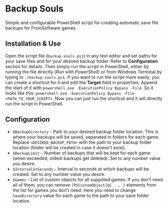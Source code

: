 # Backup Souls
Simple and configurable PowerShell script for creating automatic save file backups for FromSoftware games.

## Installation & Use
Open the script file (`backup-souls.ps1`) in any text editor and set paths for your save files and for your desired backup folder. Refer to **Configuration** section for details.
Then simply run the script in PowerShell, either by running the file directly (_Run with PowerShell_) or from Windows Terminal by typing in  `./backup-souls.ps1`.
If you want to run the script more easily, you can create a shortcut for it and edit the **Target** field in properties.  Append the start of it with `powershell.exe -ExecutionPolicy Bypass -File`. So it looks like this: `powershell.exe -ExecutionPolicy Bypass -File <PATH_TO_YOUR_SCRIPT>`. Now you can just run the shortcut and it will directly run the script in PowerShell.

## Configuration
 - `$BackupDirectory` - Path to your desired backup folder location. This is where your backups will be saved, separated in folders for each game. Replace `<DESIRED_BACKUP_PATH>` with the path to your backup folder location (folder will be created in case it doesn't exist).
 - `$BackupLimit` - Number of backups that will be kept for each game (when exceeded, oldest backups get deleted). Set to any number value you desire.
 - `$IntervalInSeconds` - Interval in seconds at which backups will be created. Set to any number value you desire.
 - `$Games` - List of custom objects for all suppoted games. If you don't need all of them, you can remove `[PSCustomObject]@{ ... }` elements from the list for games you don't need. Here you need to change `SaveDirectory` value for each game to the path to your save folder location.